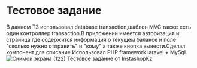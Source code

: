 # Тестовое задание
В данном ТЗ использовал database transaction,шаблон MVC также есть один контроллер transaction.В приложении имеется авторизация и страница где содержится информация о текущем балансе и поле "сколько нужно отправить" и "кому" а также кнопка вывести.Сделал компонент для списание.Использовал PHP framework laravel + MySql.
![Снимок экрана (122)](https://user-images.githubusercontent.com/70448295/115924834-b1827300-a499-11eb-94fd-2efc7bae03d4.png)
Тестовое задание от InstashopKz
